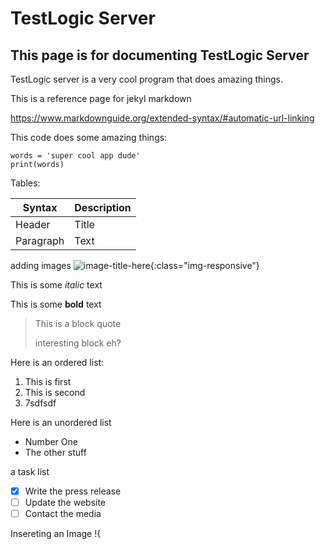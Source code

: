 # TestLogic Server #
## This page is for documenting TestLogic Server ##
TestLogic server is a very cool program that does amazing things.

This is a reference page for jekyl markdown

https://www.markdownguide.org/extended-syntax/#automatic-url-linking

This code does some amazing things:
```
words = 'super cool app dude'
print(words)
```
Tables:

| Syntax      | Description |
| ----------- | ----------- |
| Header      | Title       |
| Paragraph   | Text        |

adding images
![image-title-here](/path/to/image.jpg){:class="img-responsive"}
 
 
This is some *italic* text  

This is some **bold** text

> This is a block quote
> 
> interesting block eh?

Here is an ordered list:

1. This is first
2. This is second
3. 7sdfsdf
   
Here is an unordered list
- Number One
- The other stuff

a task list 
- [x] Write the press release
- [ ] Update the website
- [ ] Contact the media

Insereting an Image
!{
